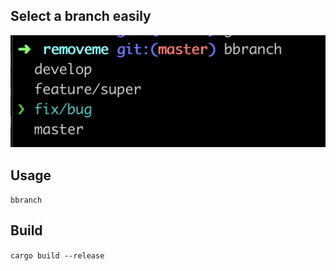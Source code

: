 ## Select a branch easily  
![](bbranch.png)

## Usage
`bbranch`   

## Build
`cargo build --release`